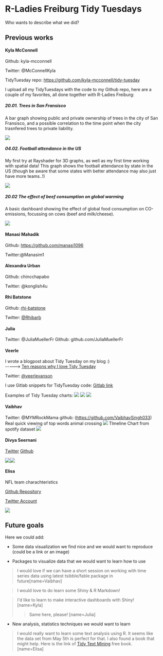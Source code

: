 
R-Ladies Freiburg Tidy Tuesdays
===

Who wants to describe what we did?



## Previous works

#### Kyla McConnell

Github: kyla-mcconnell

Twitter: @McConnellKyla

TidyTuesday repo: https://github.com/kyla-mcconnell/tidy-tuesday

I upload all my TidyTuesdays with the code to my Github repo, here are a couple of my favorites, all done together with R-Ladies Freiburg:

##### 20.01. Trees in San Fransisco 
A bar graph showing public and private ownership of trees in the city of San Fransisco, and a possible correlation to the time point when the city trasnfered trees to private liability.

![](https://i.imgur.com/WcMJQqQ.jpg)

##### 04.02. Football attendance in the US
My first try at Rayshader for 3D graphs, as well as my first time working with spatial data! This graph shows the football attendance by state in the US (though be aware that some states with better attendance may also just have more teams..!)

![](https://i.imgur.com/zdTyvvB.png)


##### 20.02 The effect of beef consumption on global warming
A basic dashboard showing the effect of global food consumption on CO-emissions, focussing on cows (beef and milk/cheese).

![](https://i.imgur.com/kxmEKuJ.png)


#### Manasi Mahadik
Github: https://github.com/manasi1096

Twitter:@Manasim1




#### Alexandra Urban

Github: chincchapabo

Twitter: @konglish4u






#### Rhi Batstone

Github: [rhi-batstone](https://github.com/rhi-batstone)

Twitter: [@Rhibarb](https://twitter.com/Rhibarb) 

#### Julia 

Twitter: @JuliaMuellerFr
Github: github.com/JuliaMuellerFr


#### Veerle

I wrote a blogpost about Tidy Tuesday on my blog :)<br>
-----> [Ten reasons why I love Tidy Tuesday](https://surroundedbydata.netlify.app/post/tidy-tuesday/)

Twitter: [@veerlevanson](https://twitter.com/veerlevanson)

I use Gitlab snippets for TidyTuesday code: [Gitlab link](https://gitlab.com/dashboard/snippets)

Examples of Tidy Tuesday charts:
![](https://i.imgur.com/ejQz6Ly.jpg)
![](https://i.imgur.com/WAQSWxK.jpg)
![](https://i.imgur.com/RUPWX7M.jpg)







#### Vaibhav
Twitter: @MYMRockMama
github: (https://github.com/VaibhavSingh033)
Real quick viewing of top words animal crossing 
![](https://i.imgur.com/WKV8NeJ.jpg)
TImeline Chart from spotify dataset
![](https://i.imgur.com/R4EGKQN.png)





#### Divya Seernani
[Twitter](https://twitter.com/DSeernani)
[Github](https://github.com/DivyaSeernani)

![](https://i.imgur.com/gIBwEWI.png)![](https://i.imgur.com/WQTd1ei.jpg)



#### Elisa

NFL team charachteristics

[Github Repository](https://github.com/rfordatascience/tidytuesday/tree/master/data/2020/2020-05-05)

[Twitter Account](https://twitter.com/Ichisa5)

![](https://i.imgur.com/PaDv79t.png)



## Future goals 

Here we could add:

- Some data visualization we find nice and we would want to reproduce (could be a link or an image)

- Packages to visualize data that we would want to learn how to use

> I would love if we can have a short session on working with time series data using latest tsibble/fable package in future[name=Vaibhav]

> I would love to do learn some Shiny & R Markdown!
> 

> I'd like to learn to make interactive dashboards with Shiny! [name=Kyla]
>> Same here, please! [name=Julia]

- New analysis, statistics techniques we would want to learn

> I would really want to learn some text analysis using R. It seems like the data set from May 5th is perfect for that. I also found a book that might help. Here is the link of [Tidy Text Mining](https://www.tidytextmining.com) free book. [name=Elisa]


